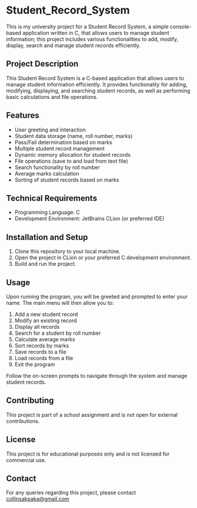 # Student_Record_System
This is my university project for a Student Record System, a simple console-based application written in C, that allows users to manage student information; this project includes various functionalities to add, modify, display, search and manage student records efficiently.

## Project Description

This Student Record System is a C-based application that allows users to manage student information efficiently. It provides functionality for adding, modifying, displaying, and searching student records, as well as performing basic calculations and file operations.

## Features

- User greeting and interaction
- Student data storage (name, roll number, marks)
- Pass/Fail determination based on marks
- Multiple student record management
- Dynamic memory allocation for student records
- File operations (save to and load from text file)
- Search functionality by roll number
- Average marks calculation
- Sorting of student records based on marks

## Technical Requirements

- Programming Language: C
- Development Environment: JetBrains CLion (or preferred IDE)

## Installation and Setup

1. Clone this repository to your local machine.
2. Open the project in CLion or your preferred C development environment.
3. Build and run the project.

## Usage

Upon running the program, you will be greeted and prompted to enter your name. The main menu will then allow you to:

1. Add a new student record
2. Modify an existing record
3. Display all records
4. Search for a student by roll number
5. Calculate average marks
6. Sort records by marks
7. Save records to a file
8. Load records from a file
9. Exit the program

Follow the on-screen prompts to navigate through the system and manage student records.


## Contributing

This project is part of a school assignment and is not open for external contributions.

## License

This project is for educational purposes only and is not licensed for commercial use.

## Contact

For any queries regarding this project, please contact collinsakpaka@gmail.com 
